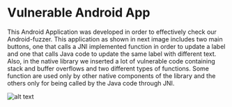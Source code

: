 # Vulnerable Android App

This Android Application was developed in order to effectively check our Android-fuzzer.
This application as shown in next image includes two main buttons, one that calls a JNI implemented
function in order to update a label and one that calls Java code to update the same
label with different text. Also, in the native library we inserted a lot of vulnerable
code containing stack and buffer overflows and two different types of functions. Some
function are used only by other native components of the library and the others only
for being called by the Java code through JNI.

![alt text](https://github.com/[username]/[reponame]/blob/[branch]/assets/screenshot.png?raw=true)